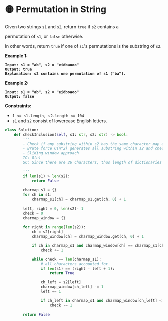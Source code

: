 # 🟡 Permutation in String

Given two strings `s1` and `s2`, return `true` if `s2` contains a&#x20;

permutation of `s1`, or `false` otherwise.

In other words, return `true` if one of `s1`'s permutations is the substring of `s2`.

**Example 1:**

<pre><code><strong>Input: s1 = "ab", s2 = "eidbaooo"
</strong><strong>Output: true
</strong><strong>Explanation: s2 contains one permutation of s1 ("ba").
</strong></code></pre>

**Example 2:**

<pre><code><strong>Input: s1 = "ab", s2 = "eidboaoo"
</strong><strong>Output: false
</strong></code></pre>

**Constraints:**

* `1 <= s1.length, s2.length <= 104`
* `s1` and `s2` consist of lowercase English letters.

```python
class Solution:
    def checkInclusion(self, s1: str, s2: str) -> bool:
        '''
        - Check if any substring within s2 has the same character map as s1
        - Brute force O(n^2) generates all substring within s2 and checks each
        - Sliding window approach
        TC: O(n)
        SC: Since there are 26 characters, thus length of dictionaries can be max 26, hence, O(1)

        '''
        if len(s1) > len(s2):
            return False 
            
        charmap_s1 = {}
        for ch in s1:
            charmap_s1[ch] = charmap_s1.get(ch, 0) + 1
        
        left, right = 0, len(s2)- 1
        check = 0 
        charmap_window = {}
        
        for right in range(len(s2)):
            ch = s2[right]
            charmap_window[ch] = charmap_window.get(ch, 0) + 1

            if ch in charmap_s1 and charmap_window[ch] == charmap_s1[ch]:
                check += 1

            while check == len(charmap_s1):
                # all characters accounted for
                if len(s1) == (right - left + 1):
                    return True

                ch_left = s2[left]
                charmap_window[ch_left] -= 1
                left += 1

                if ch_left in charmap_s1 and charmap_window[ch_left] < charmap_s1[ch_left]:
                    check -= 1
                
        return False
```
